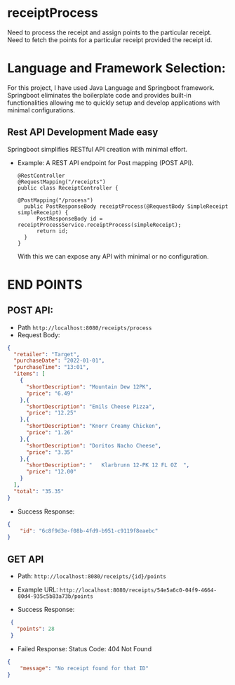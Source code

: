 # receiptProcess
Need to process the receipt and assign points to the particular receipt. Need to fetch the points for a particular receipt provided the receipt id.
# Language and Framework Selection: 
For this project, I have used Java Language and Springboot framework. Springboot eliminates the boilerplate code and provides built-in functionalities allowing me to quickly setup and develop applications with minimal configurations.
## Rest API Development Made easy
Springboot simplifies RESTful API creation with minimal effort.
* Example: A REST API endpoint for Post mapping (POST API).
  ```
  @RestController
  @RequestMapping("/receipts")
  public class ReceiptController {

  @PostMapping("/process")
	public PostResponseBody receiptProcess(@RequestBody SimpleReceipt simpleReceipt) {
		PostResponseBody id = receiptProcessService.receiptProcess(simpleReceipt);
		return id;
	}
  }
  ```
  With this we can expose any API with minimal or no configuration.
# END POINTS
## POST API:
* Path `http://localhost:8080/receipts/process`
* Request Body: 
```json
{
  "retailer": "Target",
  "purchaseDate": "2022-01-01",
  "purchaseTime": "13:01",
  "items": [
    {
      "shortDescription": "Mountain Dew 12PK",
      "price": "6.49"
    },{
      "shortDescription": "Emils Cheese Pizza",
      "price": "12.25"
    },{
      "shortDescription": "Knorr Creamy Chicken",
      "price": "1.26"
    },{
      "shortDescription": "Doritos Nacho Cheese",
      "price": "3.35"
    },{
      "shortDescription": "   Klarbrunn 12-PK 12 FL OZ  ",
      "price": "12.00"
    }
  ],
  "total": "35.35"
}
```

* Success Response: 
```JSON
{
    "id": "6c8f9d3e-f08b-4fd9-b951-c9119f8eaebc"
}
```



## GET API
* Path: `http://localhost:8080/receipts/{id}/points`
* Example URL: `http://localhost:8080/receipts/54e5a6c0-04f9-4664-80d4-935c5b83a73b/points`

* Success Response: 
 ```json
  {
    "points": 28
  }
```

* Failed Response:  Status Code: 404 Not Found
```json
{
    "message": "No receipt found for that ID"
}
```


